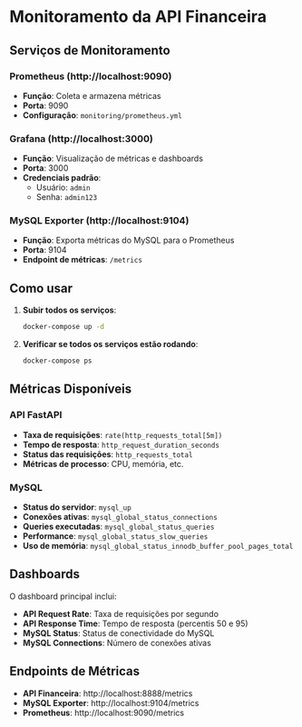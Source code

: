 # Monitoramento da API Financeira

## Serviços de Monitoramento

### Prometheus (http://localhost:9090)
- **Função**: Coleta e armazena métricas
- **Porta**: 9090
- **Configuração**: `monitoring/prometheus.yml`

### Grafana (http://localhost:3000)
- **Função**: Visualização de métricas e dashboards
- **Porta**: 3000
- **Credenciais padrão**: 
  - Usuário: `admin`
  - Senha: `admin123`

### MySQL Exporter (http://localhost:9104)
- **Função**: Exporta métricas do MySQL para o Prometheus
- **Porta**: 9104
- **Endpoint de métricas**: `/metrics`

## Como usar

1. **Subir todos os serviços**:
   ```bash
   docker-compose up -d
   ```

2. **Verificar se todos os serviços estão rodando**:
   ```bash
   docker-compose ps
   ```

## Métricas Disponíveis

### API FastAPI
- **Taxa de requisições**: `rate(http_requests_total[5m])`
- **Tempo de resposta**: `http_request_duration_seconds`
- **Status das requisições**: `http_requests_total`
- **Métricas de processo**: CPU, memória, etc.

### MySQL
- **Status do servidor**: `mysql_up`
- **Conexões ativas**: `mysql_global_status_connections`
- **Queries executadas**: `mysql_global_status_queries`
- **Performance**: `mysql_global_status_slow_queries`
- **Uso de memória**: `mysql_global_status_innodb_buffer_pool_pages_total`

## Dashboards

O dashboard principal inclui:
- **API Request Rate**: Taxa de requisições por segundo
- **API Response Time**: Tempo de resposta (percentis 50 e 95)
- **MySQL Status**: Status de conectividade do MySQL
- **MySQL Connections**: Número de conexões ativas

## Endpoints de Métricas

- **API Financeira**: http://localhost:8888/metrics
- **MySQL Exporter**: http://localhost:9104/metrics
- **Prometheus**: http://localhost:9090/metrics

